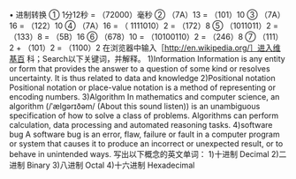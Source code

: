 • 进制转换
① 1分12秒 = （72000）毫秒
② （7A）13 = （101）10 
③ （7A）16 = （122）10 
④ （7A）16 = （ 1111010）2 = （172）8 
⑤ （1011011）2 = （133）8 = （5B）16 
⑥ （678）10 = （10100110）2 = （246）8 
⑦ （111）2 + （101）2 = （1100）2
在浏览器中输入［http://en.wikipedia.org/］进入维基百
科；Search以下关键词，并解释。
1)Information  Information is any entity or form that provides the answer to a question of some kind or resolves uncertainty. It is thus related to data and knowledge
2)Positional notation  Positional notation or place-value notation is a method of representing or encoding numbers. 
3)Algorithm  In mathematics and computer science, an algorithm (/ˈælɡərɪðəm/ (About this sound listen)) is an unambiguous specification of how to solve a class of problems. Algorithms can perform calculation, data processing and automated reasoning tasks.
4)software bug  A software bug is an error, flaw, failure or fault in a computer program or system that causes it to produce an incorrect or unexpected result, or to behave in unintended ways. 
写出以下概念的英文单词：
1)十进制  Decimal
2)二进制  Binary
3)八进制  Octal
4)十六进制  Hexadecimal
